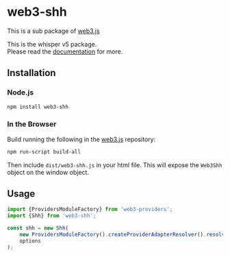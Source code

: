 # web3-shh

This is a sub package of [web3.js][repo]

This is the whisper v5 package.   
Please read the [documentation][docs] for more.

## Installation

### Node.js

```bash
npm install web3-shh
```

### In the Browser

Build running the following in the [web3.js][repo] repository:

```bash
npm run-script build-all
```

Then include `dist/web3-shh.js` in your html file.
This will expose the `Web3Shh` object on the window object.

## Usage

```js
import {ProvidersModuleFactory} from 'web3-providers';
import {Shh} from 'web3-shh';

const shh = new Shh(
    new ProvidersModuleFactory().createProviderAdapterResolver().resolve('http://127.0.0.1:4546'),
    options
);
```


[docs]: http://web3js.readthedocs.io/en/1.0/
[repo]: https://github.com/ethereum/web3.js


